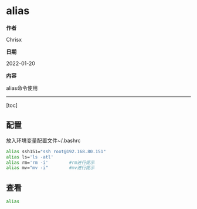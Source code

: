 # alias

**作者**

Chrisx

**日期**

2022-01-20

**内容**

alias命令使用

----

[toc]

## 配置

放入环境变量配置文件~/.bashrc

```sh
alias ssh151="ssh root@192.168.80.151"
alias ls='ls -atl'
alias rm='rm -i'        #rm进行提示
alias mv="mv -i"        #mv进行提示
```

## 查看

```sh
alias

```